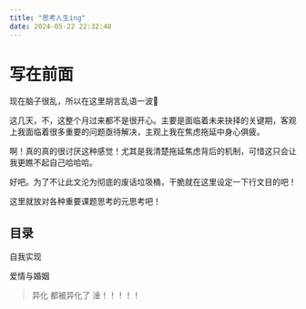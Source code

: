 ```yaml
---
title: "思考人生ing"
date: 2024-05-22 22:32:48
---
```


# 写在前面

现在脑子很乱，所以在这里胡言乱语一波🤣

这几天，不，这整个月过来都不是很开心。主要是面临着未来抉择的关键期，客观上我面临着很多重要的问题亟待解决，主观上我在焦虑拖延中身心俱疲。

啊！真的真的很讨厌这种感觉！尤其是我清楚拖延焦虑背后的机制，可惜这只会让我更瞧不起自己哈哈哈。

好吧。为了不让此文沦为彻底的废话垃圾桶，干脆就在这里设定一下行文目的吧！

这里就放对各种重要课题思考的元思考吧！

## 目录

自我实现

爱情与婚姻
> 异化 都被异化了 淦！！！！！

